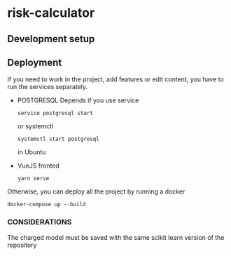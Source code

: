 # risk-calculator

## Development setup

## Deployment

If you need to work in the project, add features or edit content, you have to run the services separately.

- POSTGRESQL
  Depends if you use service
  ```
  service postgresql start
  ```
  or systemctl
  ```
  systemctl start postgresql
  ```
  in Ubuntu
- VueJS fronted

  ```
  yarn serve
  ```

Otherwise, you can deploy all the project by running a docker

```
docker-compose up --build
```

### CONSIDERATIONS

The charged model must be saved with the same scikit learn version of the repository
